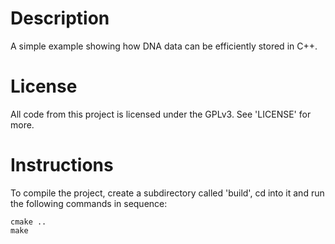 Description
===========

A simple example showing how DNA data can be efficiently stored in C++.


License
=======

All code from this project is licensed under the GPLv3. See 'LICENSE' for more.


Instructions
============

To compile the project, create a subdirectory called 'build', cd into it and run
the following commands in sequence:

	cmake ..
	make
